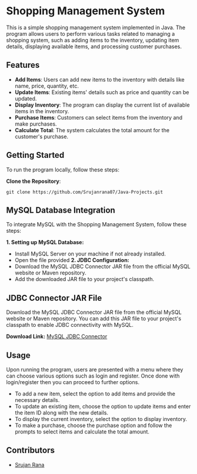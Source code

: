 # Shopping Management System

This is a simple shopping management system implemented in Java. The program allows users to perform various tasks related to managing a shopping system, such as adding items to the inventory, updating item details, displaying available items, and processing customer purchases.

## Features

- **Add Items**: Users can add new items to the inventory with details like name, price, quantity, etc.
- **Update Items**: Existing items' details such as price and quantity can be updated.
- **Display Inventory**: The program can display the current list of available items in the inventory.
- **Purchase Items**: Customers can select items from the inventory and make purchases.
- **Calculate Total**: The system calculates the total amount for the customer's purchase.

## Getting Started

To run the program locally, follow these steps:

**Clone the Repository**: 
```
git clone https://github.com/Srujanrana07/Java-Projects.git
```
## MySQL Database Integration

To integrate MySQL with the Shopping Management System, follow these steps:

**1. Setting up MySQL Database:**
   - Install MySQL Server on your machine if not already installed.
   - Open the file provided
**2. JDBC Configuration:**
   - Download the MySQL JDBC Connector JAR file from the official MySQL website or Maven repository.
   - Add the downloaded JAR file to your project's classpath.

## JDBC Connector JAR File

Download the MySQL JDBC Connector JAR file from the official MySQL website or Maven repository. You can add this JAR file to your project's classpath to enable JDBC connectivity with MySQL.

**Download Link:** [MySQL JDBC Connector](https://dev.mysql.com/downloads/connector/j/)

## Usage

Upon running the program, users are presented with a menu where they can choose various options such as login and register.
Once done with login/register then you can proceed to further options.

- To add a new item, select the option to add items and provide the necessary details.
- To update an existing item, choose the option to update items and enter the item ID along with the new details.
- To display the current inventory, select the option to display inventory.
- To make a purchase, choose the purchase option and follow the prompts to select items and calculate the total amount.

## Contributors

- [Srujan Rana](https://github.com/Srujanrana07)

